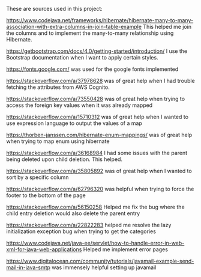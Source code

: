 These are sources used in this project:

https://www.codejava.net/frameworks/hibernate/hibernate-many-to-many-association-with-extra-columns-in-join-table-example
This helped me join the columns and to implement the many-to-many relationship using Hibernate.

https://getbootstrap.com/docs/4.0/getting-started/introduction/ I use the Bootstrap documentation when I want to apply certain styles.

https://fonts.google.com/ was used for the google fonts implemented

https://stackoverflow.com/a/37978628 was of great help when I had trouble fetching the attributes from AWS Cognito.

https://stackoverflow.com/a/73550428 was of great help when trying to access the foreign key values when it was already mapped

https://stackoverflow.com/a/15710312 was of great help when I wanted to use expression language to output the values of a map

https://thorben-janssen.com/hibernate-enum-mappings/ was of great help when trying to map enum using hibernate

https://stackoverflow.com/a/36168984 I had some issues with the parent being deleted upon child deletion. This helped.

https://stackoverflow.com/a/35805892 was of great help when I wanted to sort by a specific column

https://stackoverflow.com/a/62796320 was helpful when trying to force the footer to the bottom of the page

https://stackoverflow.com/a/56150258 Helped me fix the bug where the child entry deletion would also delete the parent entry

https://stackoverflow.com/a/22822283 helped me resolve the lazy initialization exception bug when trying to get the categories

https://www.codejava.net/java-ee/servlet/how-to-handle-error-in-web-xml-for-java-web-applications Helped me implement error pages

https://www.digitalocean.com/community/tutorials/javamail-example-send-mail-in-java-smtp was immensely helpful setting up javamail

